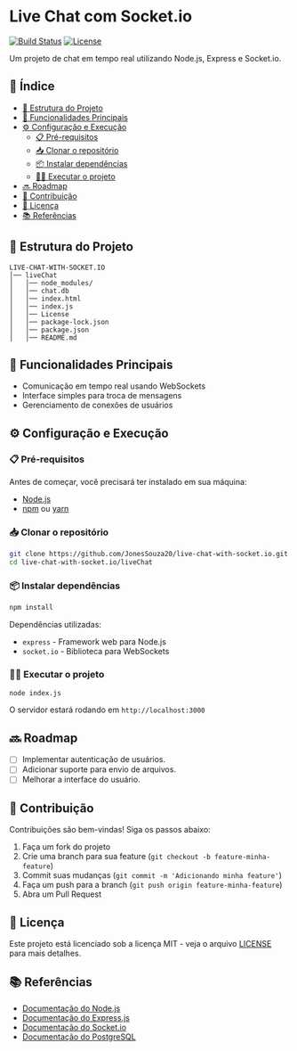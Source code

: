 # Live Chat com Socket.io

[![Build Status](https://img.shields.io/badge/build-passing-brightgreen)](https://shields.io)
[![License](https://img.shields.io/badge/license-MIT-blue)](LICENSE)

Um projeto de chat em tempo real utilizando Node.js, Express e Socket.io.

## 📑 Índice

- [📂 Estrutura do Projeto](#estrutura-do-projeto)
- [🚀 Funcionalidades Principais](#funcionalidades-principais)
- [⚙️ Configuração e Execução](#configuração-e-execução)
  - [📋 Pré-requisitos](#pré-requisitos)
  - [📥 Clonar o repositório](#clonar-o-repositório)
  - [📦 Instalar dependências](#instalar-dependências)
  - [🏃‍♂️ Executar o projeto](#executar-o-projeto)
- [🔜 Roadmap](#roadmap)
- [🤝 Contribuição](#contribuição)
- [📄 Licença](#licença)
- [📚 Referências](#referências)

## 📂 Estrutura do Projeto

```
LIVE-CHAT-WITH-SOCKET.IO
│── liveChat
│   │── node_modules/
│   │── chat.db
│   │── index.html
│   │── index.js
│   │── License
│   │── package-lock.json
│   │── package.json
│   │── README.md
```

## 🚀 Funcionalidades Principais

- Comunicação em tempo real usando WebSockets
- Interface simples para troca de mensagens
- Gerenciamento de conexões de usuários

## ⚙️ Configuração e Execução

### 📋 Pré-requisitos

Antes de começar, você precisará ter instalado em sua máquina:

- [Node.js](https://nodejs.org/)
- [npm](https://www.npmjs.com/) ou [yarn](https://yarnpkg.com/)

### 📥 Clonar o repositório

```sh
git clone https://github.com/JonesSouza20/live-chat-with-socket.io.git
cd live-chat-with-socket.io/liveChat
```

### 📦 Instalar dependências

```sh
npm install
```

Dependências utilizadas:

- `express` - Framework web para Node.js
- `socket.io` - Biblioteca para WebSockets

### 🏃‍♂️ Executar o projeto

```sh
node index.js
```

O servidor estará rodando em `http://localhost:3000`

## 🔜 Roadmap

- [ ] Implementar autenticação de usuários.
- [ ] Adicionar suporte para envio de arquivos.
- [ ] Melhorar a interface do usuário.

## 🤝 Contribuição

Contribuições são bem-vindas! Siga os passos abaixo:

1. Faça um fork do projeto
2. Crie uma branch para sua feature (`git checkout -b feature-minha-feature`)
3. Commit suas mudanças (`git commit -m 'Adicionando minha feature'`)
4. Faça um push para a branch (`git push origin feature-minha-feature`)
5. Abra um Pull Request

## 📄 Licença

Este projeto está licenciado sob a licença MIT - veja o arquivo [LICENSE](LICENSE) para mais detalhes.

## 📚 Referências

- [Documentação do Node.js](https://nodejs.org/)
- [Documentação do Express.js](https://expressjs.com/pt-br/)
- [Documentação do Socket.io](https://socket.io/)
- [Documentação do PostgreSQL](https://www.postgresql.org/docs/)